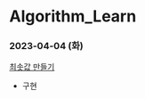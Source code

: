 # Algorithm_Learn
### 2023-04-04 (화)
[최솟값 만들기](https://school.programmers.co.kr/learn/courses/30/lessons/12941)
- 구현
